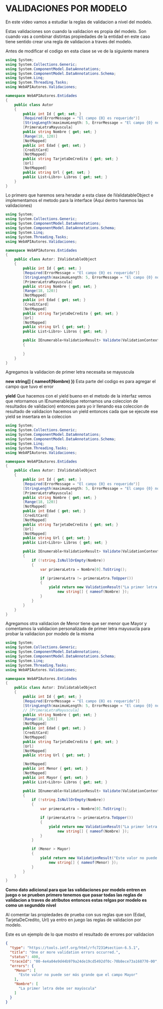 # VALIDACIONES POR MODELO

En este video vamos a estudiar la reglas de validacion a nivel del modelo.

Estas validaciones son cuando la validacion es propia del modelo. Son cuando vas a combinar distintas propiedades de la entidad en este caso tiene sentido crear una regla de validacion a traves del modelo.

Antes de modificar el codigo en esta clase se ve de la siguiente manera
```c#
using System;
using System.Collections.Generic;
using System.ComponentModel.DataAnnotations;
using System.ComponentModel.DataAnnotations.Schema;
using System.Linq;
using System.Threading.Tasks;
using WebAPIAutores.Validaciones;

namespace WebAPIAutores.Entidades
{
    public class Autor
    {
        public int Id { get; set; }
        [Required(ErrorMessage = "El campo {0} es requerido")]
        [StringLength(maximumLength: 5, ErrorMessage = "El campo {0} no debe de tener más de {1} caracteres")]
        [PrimeraLetraMayuscula]
        public string Nombre { get; set; }
        [Range(18, 120)]
        [NotMapped]
        public int Edad { get; set; }
        [CreditCard]
        [NotMapped]
        public string TarjetaDeCredito { get; set; }
        [Url]
        [NotMapped]
        public string Url { get; set; }
        public List<Libro> Libros { get; set; }
    }
}
```

Lo primero que haremos sera heradar a esta clase de IValidatableObject e implementamos el metodo para la interface (Aqui dentro haremos las validaciones)
```c#
using System;
using System.Collections.Generic;
using System.ComponentModel.DataAnnotations;
using System.ComponentModel.DataAnnotations.Schema;
using System.Linq;
using System.Threading.Tasks;
using WebAPIAutores.Validaciones;

namespace WebAPIAutores.Entidades
{
    public class Autor: IValidatableObject
    {
        public int Id { get; set; }
        [Required(ErrorMessage = "El campo {0} es requerido")]
        [StringLength(maximumLength: 5, ErrorMessage = "El campo {0} no debe de tener más de {1} caracteres")]
        [PrimeraLetraMayuscula]
        public string Nombre { get; set; }
        [Range(18, 120)]
        [NotMapped]
        public int Edad { get; set; }
        [CreditCard]
        [NotMapped]
        public string TarjetaDeCredito { get; set; }
        [Url]
        [NotMapped]
        public string Url { get; set; }
        public List<Libro> Libros { get; set; }

        public IEnumerable<ValidationResult> Validate(ValidationContext validationContext)
        {
            
        }
    }
}
```

Agregamos la validacion de primer letra necesaita se mayuscula

**new string[] { nameof(Nombre) })** Esta parte del codigo es para agregar el campo que tuvo el error

**yield** Que hacemos con el yield bueno en el metodo de la interfaz vemos que retornamos un IEnumerable(que retornamos una coleccion de resultados de validacion) entonces para yo ir llenando esa coleccion de resultado de validacion hacemos un yield entonces cada que se ejecute ese yield se insertara en la coleccion

```c#
using System;
using System.Collections.Generic;
using System.ComponentModel.DataAnnotations;
using System.ComponentModel.DataAnnotations.Schema;
using System.Linq;
using System.Threading.Tasks;
using WebAPIAutores.Validaciones;

namespace WebAPIAutores.Entidades
{
    public class Autor: IValidatableObject
    {
        public int Id { get; set; }
        [Required(ErrorMessage = "El campo {0} es requerido")]
        [StringLength(maximumLength: 5, ErrorMessage = "El campo {0} no debe de tener más de {1} caracteres")]
        [PrimeraLetraMayuscula]
        public string Nombre { get; set; }
        [Range(18, 120)]
        [NotMapped]
        public int Edad { get; set; }
        [CreditCard]
        [NotMapped]
        public string TarjetaDeCredito { get; set; }
        [Url]
        [NotMapped]
        public string Url { get; set; }
        public List<Libro> Libros { get; set; }

        public IEnumerable<ValidationResult> Validate(ValidationContext validationContext)
        {
            if (!string.IsNullOrEmpty(Nombre))
            {
                var primeraLetra = Nombre[0].ToString();

                if (primeraLetra != primeraLetra.ToUpper())
                {
                    yield return new ValidationResult("La primer letra debe ser mayúscula",
                        new string[] { nameof(Nombre) });
                }
            }
        }
    }
}
```

Agregamos otra validacion de Menor tiene que ser menor que Mayor y comentamos la validacion personalizada de primer letra mayusucla para probar la validacion por modelo de la misma
```c#
using System;
using System.Collections.Generic;
using System.ComponentModel.DataAnnotations;
using System.ComponentModel.DataAnnotations.Schema;
using System.Linq;
using System.Threading.Tasks;
using WebAPIAutores.Validaciones;

namespace WebAPIAutores.Entidades
{
    public class Autor: IValidatableObject
    {
        public int Id { get; set; }
        [Required(ErrorMessage = "El campo {0} es requerido")]
        [StringLength(maximumLength: 5, ErrorMessage = "El campo {0} no debe de tener más de {1} caracteres")]
        // [PrimeraLetraMayuscula]
        public string Nombre { get; set; }
        [Range(18, 120)]
        [NotMapped]
        public int Edad { get; set; }
        [CreditCard]
        [NotMapped]
        public string TarjetaDeCredito { get; set; }
        [Url]
        [NotMapped]
        public string Url { get; set; }

        [NotMapped]
        public int Menor { get; set; }
        [NotMapped]
        public int Mayor { get; set; }
        public List<Libro> Libros { get; set; }

        public IEnumerable<ValidationResult> Validate(ValidationContext validationContext)
        {
            if (!string.IsNullOrEmpty(Nombre))
            {
                var primeraLetra = Nombre[0].ToString();

                if (primeraLetra != primeraLetra.ToUpper())
                {
                    yield return new ValidationResult("La primer letra debe ser mayúscula",
                        new string[] { nameof(Nombre) });
                }
            }

            if (Menor > Mayor)
            {
                yield return new ValidationResult("Este valor no puede ser más grande que el campo Mayor",
                    new string[] { nameof(Menor) });
            }
        }
    }
}
```


**Como dato adicional para que las validaciones por modelo entren en juego o se prueben primero tenemos que pasar todas las reglas de validacion a traves de atributos entonces estas relgas por modelo es como un segunddo nivel**

Al comentar las propiedades de prueba con sus reglas que son (Edad, TarjetaDeCredito, Url) ya entro en juego las reglas de validacion por modelo.

Este es un ejemplo de lo que mostro el resultado de errores por validacion
```json
{
  "type": "https://tools.ietf.org/html/rfc7231#section-6.5.1",
  "title": "One or more validation errors occurred.",
  "status": 400,
  "traceId": "00-4e4a04e9d44b979a24de19cd5492df0c-70b8ece73a168770-00",
  "errors": {
    "Menor": [
      "Este valor no puede ser más grande que el campo Mayor"
    ],
    "Nombre": [
      "La primer letra debe ser mayúscula"
    ]
  }
}
```

